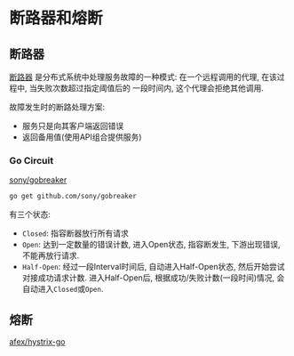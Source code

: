 # 断路器和熔断

## 断路器

[断路器](https://microservices.io/patterns/reliability/circuit-breaker.html)
是分布式系统中处理服务故障的一种模式: 在一个远程调用的代理, 在该过程中, 当失败次数超过指定阈值后的
一段时间内, 这个代理会拒绝其他调用.

故障发生时的断路处理方案:
- 服务只是向其客户端返回错误
- 返回备用值(使用API组合提供服务)

### Go Circuit

[sony/gobreaker](https://github.com/sony/gobreaker)
```bash
go get github.com/sony/gobreaker
```

有三个状态:
- `Closed`: 指容断器放行所有请求
-  `Open`: 达到一定数量的错误计数, 进入Open状态, 指容断发生, 下游出现错误, 不能再放行请求.
- `Half-Open`: 经过一段Interval时间后, 自动进入Half-Open状态, 然后开始尝试对接成功请求计数. 进入Half-Open后,
根据成功/失败计数(一段时间)情况, 会自动进入`Closed`或`Open`.


## 熔断

[afex/hystrix-go](https://github.com/afex/hystrix-go)